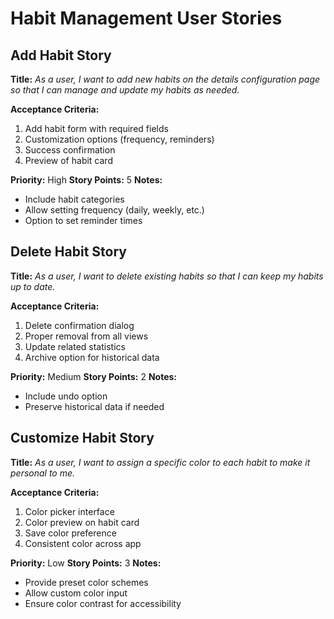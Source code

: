 # Habit Management User Stories

## Add Habit Story
**Title:**
_As a user, I want to add new habits on the details configuration page so that I can manage and update my habits as needed._

**Acceptance Criteria:**
1. Add habit form with required fields
2. Customization options (frequency, reminders)
3. Success confirmation
4. Preview of habit card

**Priority:** High
**Story Points:** 5
**Notes:**
- Include habit categories
- Allow setting frequency (daily, weekly, etc.)
- Option to set reminder times

## Delete Habit Story
**Title:**
_As a user, I want to delete existing habits so that I can keep my habits up to date._

**Acceptance Criteria:**
1. Delete confirmation dialog
2. Proper removal from all views
3. Update related statistics
4. Archive option for historical data

**Priority:** Medium
**Story Points:** 2
**Notes:**
- Include undo option
- Preserve historical data if needed

## Customize Habit Story
**Title:**
_As a user, I want to assign a specific color to each habit to make it personal to me._

**Acceptance Criteria:**
1. Color picker interface
2. Color preview on habit card
3. Save color preference
4. Consistent color across app

**Priority:** Low
**Story Points:** 3
**Notes:**
- Provide preset color schemes
- Allow custom color input
- Ensure color contrast for accessibility
